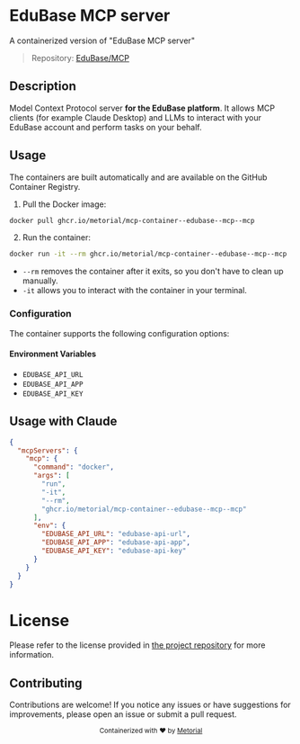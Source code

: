 
# EduBase MCP server

A containerized version of "EduBase MCP server"

> Repository: [EduBase/MCP](https://github.com/EduBase/MCP)

## Description

Model Context Protocol server **for the EduBase platform**. It allows MCP clients (for example Claude Desktop) and LLMs to interact with your EduBase account and perform tasks on your behalf.


## Usage

The containers are built automatically and are available on the GitHub Container Registry.

1. Pull the Docker image:

```bash
docker pull ghcr.io/metorial/mcp-container--edubase--mcp--mcp
```

2. Run the container:

```bash
docker run -it --rm ghcr.io/metorial/mcp-container--edubase--mcp--mcp 
```

- `--rm` removes the container after it exits, so you don't have to clean up manually.
- `-it` allows you to interact with the container in your terminal.


### Configuration

The container supports the following configuration options:




#### Environment Variables

- `EDUBASE_API_URL`
- `EDUBASE_API_APP`
- `EDUBASE_API_KEY`




## Usage with Claude

```json
{
  "mcpServers": {
    "mcp": {
      "command": "docker",
      "args": [
        "run",
        "-it",
        "--rm",
        "ghcr.io/metorial/mcp-container--edubase--mcp--mcp"
      ],
      "env": {
        "EDUBASE_API_URL": "edubase-api-url",
        "EDUBASE_API_APP": "edubase-api-app",
        "EDUBASE_API_KEY": "edubase-api-key"
      }
    }
  }
}
```

# License

Please refer to the license provided in [the project repository](https://github.com/EduBase/MCP) for more information.

## Contributing

Contributions are welcome! If you notice any issues or have suggestions for improvements, please open an issue or submit a pull request.

<div align="center">
  <sub>Containerized with ❤️ by <a href="https://metorial.com">Metorial</a></sub>
</div>
  